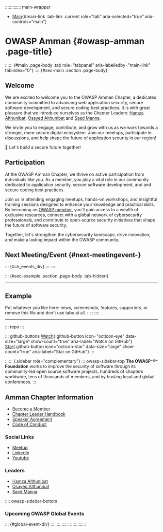 ::::::::::::: main-wrapper
- [Main](#div-main){#main-link .tab-link .current role="tab"
  aria-selected="true" aria-controls="main"}

# OWASP Amman {#owasp-amman .page-title}

:::::: {#main .page-body .tab role="tabpanel" aria-labelledby="main-link" tabindex="0"}
:::: {#sec-main .section .page-body}
## Welcome

We are excited to welcome you to the OWASP Amman Chapter, a dedicated
community committed to advancing web application security, secure
software development, and secure coding best practices. It is with great
pleasure that we introduce ourselves as the Chapter Leaders: [Hamza
Althunibat](../cdn-cgi/l/email-protection.html#147c75796e753a7578607c617a7d767560547b637567643a7b6673),
[Osayed
Althunibat](../cdn-cgi/l/email-protection.html#caa5b9abb3afaee4aba6bea2bfa4a3a8abbe8aa5bdabb9bae4a5b8ad)
and [Saed
Manna](../cdn-cgi/l/email-protection.html#7605171312581b1718181736190117050658190411).

We invite you to engage, contribute, and grow with us as we work towards
a stronger, more secure digital ecosystem. Join our meetups, participate
in discussions, and help shape the future of application security in our
region!

🚀 Let's build a secure future together!

## Participation

At the OWASP Amman Chapter, we thrive on active participation from
individuals like you. As a member, you play a vital role in our
community dedicated to application security, secure software
development, and and secure coding best practices.

Join us in attending engaging meetups, hands-on workshops, and
insightful training sessions designed to enhance your knowledge and
practical skills. By becoming an [OWASP
member](../membership/index.html), you'll gain access to a wealth of
exclusive resources, connect with a global network of cybersecurity
professionals, and contribute to open-source security initiatives that
shape the future of software security.

Together, let's strengthen the cybersecurity landscape, drive
innovation, and make a lasting impact within the OWASP community.

## Next Meeting/Event {#next-meetingevent-}

::: {#ch_events_div}
:::
::::

::: {#sec-example .section .page-body .tab-hidden}

------------------------------------------------------------------------

## Example

Put whatever you like here: news, screenshots, features, supporters, or
remove this file and don't use tabs at all.
:::
::::::

------------------------------------------------------------------------

::: repo
:::

::: github-buttons
[Watch](https://github.com/owasp/www-chapter-amman/subscription){.github-button
icon="octicon-eye" data-size="large" show-count="true"
aria-label="Watch on GitHub"}
[Star](https://github.com/owasp/www-chapter-amman){.github-button
icon="octicon-star" data-size="large" show-count="true"
aria-label="Star on GitHub"}
:::

:::::: {.sidebar role="complementary"}
::: owasp-sidebar-top
**The OWASP^®^ Foundation** works to improve the security of software
through its community-led open source software projects, hundreds of
chapters worldwide, tens of thousands of members, and by hosting local
and global conferences.
:::

## Amman Chapter Information

- [Become a Member](../membership/index.html)
- [Chapter Leader
  Handbook](../www-policy/operational/chapter-handbook-existing.html)
- [Speaker Agreement](../www-policy/legal/speaker-agreement.html)
- [Code of Conduct](../www-policy/operational/code-of-conduct.html)

### Social Links

- [Meetup](https://www.meetup.com/meetup-group-uuudxldj/)
- [LinkedIn](https://www.linkedin.com/company/owasp-amman-jo-chapter/)
- [Youtube](https://www.youtube.com/@OwaspAmmanChapter)

### Leaders

- [Hamza
  Althunibat](../cdn-cgi/l/email-protection.html#8de5ece0f7eca3ece1f9e5f8e3e4efecf9cde2faecfefda3e2ffea)
- [Osayed
  Althunibat](../cdn-cgi/l/email-protection.html#6b04180a120e0f450a071f031e0502090a1f2b041c0a181b4504190c)
- [Saed
  Manna](../cdn-cgi/l/email-protection.html#3b485a5e5f15565a55555a7b544c5a484b1554495c)

:::: owasp-sidebar-bottom
### Upcoming OWASP Global Events

::: {#global-event-div}
:::
::::
::::::
:::::::::::::
